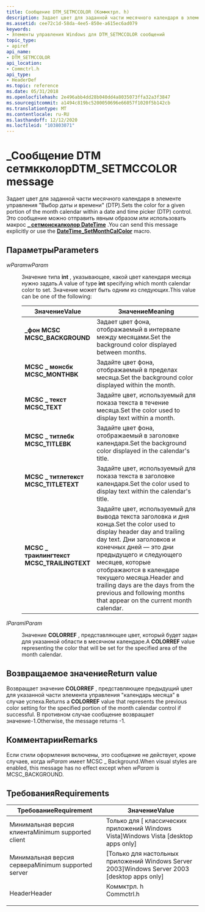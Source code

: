 ```yaml
---
title: Сообщение DTM_SETMCCOLOR (Коммктрл. h)
description: Задает цвет для заданной части месячного календаря в элементе управления "Выбор даты и времени" (DTP). Это сообщение можно отправить явным образом или использовать \_ макрос Сетмонскалколор DateTime.
ms.assetid: cee72c1d-58da-4ee5-850e-a615ec6ad079
keywords:
- Элементы управления Windows для DTM_SETMCCOLOR сообщений
topic_type:
- apiref
api_name:
- DTM_SETMCCOLOR
api_location:
- Commctrl.h
api_type:
- HeaderDef
ms.topic: reference
ms.date: 05/31/2018
ms.openlocfilehash: 2e496abb4dd28b040dd4a8035073ffa32a3f3847
ms.sourcegitcommit: a1494c819bc5200050696e66057f1020f5b142cb
ms.translationtype: MT
ms.contentlocale: ru-RU
ms.lasthandoff: 12/12/2020
ms.locfileid: "103803071"
---
```

# <a name="dtm_setmccolor-message"></a><span data-ttu-id="cfbe9-105">\_Сообщение DTM сетмкколор</span><span class="sxs-lookup"><span data-stu-id="cfbe9-105">DTM\_SETMCCOLOR message</span></span>

<span data-ttu-id="cfbe9-106">Задает цвет для заданной части месячного календаря в элементе управления "Выбор даты и времени" (DTP).</span><span class="sxs-lookup"><span data-stu-id="cfbe9-106">Sets the color for a given portion of the month calendar within a date and time picker (DTP) control.</span></span> <span data-ttu-id="cfbe9-107">Это сообщение можно отправить явным образом или использовать макрос [**\_ сетмонскалколор DateTime**](/windows/desktop/api/Commctrl/nf-commctrl-datetime_setmonthcalcolor) .</span><span class="sxs-lookup"><span data-stu-id="cfbe9-107">You can send this message explicitly or use the [**DateTime\_SetMonthCalColor**](/windows/desktop/api/Commctrl/nf-commctrl-datetime_setmonthcalcolor) macro.</span></span>

## <a name="parameters"></a><span data-ttu-id="cfbe9-108">Параметры</span><span class="sxs-lookup"><span data-stu-id="cfbe9-108">Parameters</span></span>

<dl> <dt>

<span data-ttu-id="cfbe9-109">*wParam*</span><span class="sxs-lookup"><span data-stu-id="cfbe9-109">*wParam*</span></span> 
</dt> <dd>

<span data-ttu-id="cfbe9-110">Значение типа **int** , указывающее, какой цвет календаря месяца нужно задать.</span><span class="sxs-lookup"><span data-stu-id="cfbe9-110">A value of type **int** specifying which month calendar color to set.</span></span> <span data-ttu-id="cfbe9-111">Значение может быть одним из следующих.</span><span class="sxs-lookup"><span data-stu-id="cfbe9-111">This value can be one of the following:</span></span>



| <span data-ttu-id="cfbe9-112">Значение</span><span class="sxs-lookup"><span data-stu-id="cfbe9-112">Value</span></span>                                                                                                                                                                     | <span data-ttu-id="cfbe9-113">Значение</span><span class="sxs-lookup"><span data-stu-id="cfbe9-113">Meaning</span></span>                                                                                                                                                                                            |
|---------------------------------------------------------------------------------------------------------------------------------------------------------------------------|----------------------------------------------------------------------------------------------------------------------------------------------------------------------------------------------------|
| <span id="MCSC_BACKGROUND"></span><span id="mcsc_background"></span><dl> <span data-ttu-id="cfbe9-114"><dt>**\_фон MCSC**</dt></span><span class="sxs-lookup"><span data-stu-id="cfbe9-114"><dt>**MCSC\_BACKGROUND**</dt></span></span> </dl>       | <span data-ttu-id="cfbe9-115">Задает цвет фона, отображаемый в интервале между месяцами.</span><span class="sxs-lookup"><span data-stu-id="cfbe9-115">Set the background color displayed between months.</span></span><br/>                                                                                                                                      |
| <span id="MCSC_MONTHBK"></span><span id="mcsc_monthbk"></span><dl> <span data-ttu-id="cfbe9-116"><dt>**MCSC \_ монсбк**</dt></span><span class="sxs-lookup"><span data-stu-id="cfbe9-116"><dt>**MCSC\_MONTHBK**</dt></span></span> </dl>                | <span data-ttu-id="cfbe9-117">Задайте цвет фона, отображаемый в пределах месяца.</span><span class="sxs-lookup"><span data-stu-id="cfbe9-117">Set the background color displayed within the month.</span></span><br/>                                                                                                                                    |
| <span id="MCSC_TEXT"></span><span id="mcsc_text"></span><dl> <span data-ttu-id="cfbe9-118"><dt>**MCSC \_ текст**</dt></span><span class="sxs-lookup"><span data-stu-id="cfbe9-118"><dt>**MCSC\_TEXT**</dt></span></span> </dl>                         | <span data-ttu-id="cfbe9-119">Задайте цвет, используемый для показа текста в течение месяца.</span><span class="sxs-lookup"><span data-stu-id="cfbe9-119">Set the color used to display text within a month.</span></span><br/>                                                                                                                                      |
| <span id="MCSC_TITLEBK"></span><span id="mcsc_titlebk"></span><dl> <span data-ttu-id="cfbe9-120"><dt>**MCSC \_ титлебк**</dt></span><span class="sxs-lookup"><span data-stu-id="cfbe9-120"><dt>**MCSC\_TITLEBK**</dt></span></span> </dl>                | <span data-ttu-id="cfbe9-121">Задайте цвет фона, отображаемый в заголовке календаря.</span><span class="sxs-lookup"><span data-stu-id="cfbe9-121">Set the background color displayed in the calendar's title.</span></span><br/>                                                                                                                             |
| <span id="MCSC_TITLETEXT"></span><span id="mcsc_titletext"></span><dl> <span data-ttu-id="cfbe9-122"><dt>**MCSC \_ титлетекст**</dt></span><span class="sxs-lookup"><span data-stu-id="cfbe9-122"><dt>**MCSC\_TITLETEXT**</dt></span></span> </dl>          | <span data-ttu-id="cfbe9-123">Задайте цвет, используемый для показа текста в заголовке календаря.</span><span class="sxs-lookup"><span data-stu-id="cfbe9-123">Set the color used to display text within the calendar's title.</span></span><br/>                                                                                                                         |
| <span id="MCSC_TRAILINGTEXT"></span><span id="mcsc_trailingtext"></span><dl> <span data-ttu-id="cfbe9-124"><dt>**MCSC \_ траилингтекст**</dt></span><span class="sxs-lookup"><span data-stu-id="cfbe9-124"><dt>**MCSC\_TRAILINGTEXT**</dt></span></span> </dl> | <span data-ttu-id="cfbe9-125">Задайте цвет, используемый для вывода текста заголовка и дня конца.</span><span class="sxs-lookup"><span data-stu-id="cfbe9-125">Set the color used to display header day and trailing day text.</span></span> <span data-ttu-id="cfbe9-126">Дни заголовков и конечных дней — это дни предыдущего и следующего месяцев, которые отображаются в календаре текущего месяца.</span><span class="sxs-lookup"><span data-stu-id="cfbe9-126">Header and trailing days are the days from the previous and following months that appear on the current month calendar.</span></span><br/> |



 

</dd> <dt>

<span data-ttu-id="cfbe9-127">*lParam*</span><span class="sxs-lookup"><span data-stu-id="cfbe9-127">*lParam*</span></span> 
</dt> <dd>

<span data-ttu-id="cfbe9-128">Значение **COLORREF** , представляющее цвет, который будет задан для указанной области в месячном календаре.</span><span class="sxs-lookup"><span data-stu-id="cfbe9-128">A **COLORREF** value representing the color that will be set for the specified area of the month calendar.</span></span>

</dd> </dl>

## <a name="return-value"></a><span data-ttu-id="cfbe9-129">Возвращаемое значение</span><span class="sxs-lookup"><span data-stu-id="cfbe9-129">Return value</span></span>

<span data-ttu-id="cfbe9-130">Возвращает значение **COLORREF** , представляющее предыдущий цвет для указанной части элемента управления "календарь месяца" в случае успеха.</span><span class="sxs-lookup"><span data-stu-id="cfbe9-130">Returns a **COLORREF** value that represents the previous color setting for the specified portion of the month calendar control if successful.</span></span> <span data-ttu-id="cfbe9-131">В противном случае сообщение возвращает значение-1.</span><span class="sxs-lookup"><span data-stu-id="cfbe9-131">Otherwise, the message returns -1.</span></span>

## <a name="remarks"></a><span data-ttu-id="cfbe9-132">Комментарии</span><span class="sxs-lookup"><span data-stu-id="cfbe9-132">Remarks</span></span>

<span data-ttu-id="cfbe9-133">Если стили оформления включены, это сообщение не действует, кроме случаев, когда *wParam* имеет MCSC \_ Background.</span><span class="sxs-lookup"><span data-stu-id="cfbe9-133">When visual styles are enabled, this message has no effect except when *wParam* is MCSC\_BACKGROUND.</span></span>

## <a name="requirements"></a><span data-ttu-id="cfbe9-134">Требования</span><span class="sxs-lookup"><span data-stu-id="cfbe9-134">Requirements</span></span>



| <span data-ttu-id="cfbe9-135">Требование</span><span class="sxs-lookup"><span data-stu-id="cfbe9-135">Requirement</span></span> | <span data-ttu-id="cfbe9-136">Значение</span><span class="sxs-lookup"><span data-stu-id="cfbe9-136">Value</span></span> |
|-------------------------------------|---------------------------------------------------------------------------------------|
| <span data-ttu-id="cfbe9-137">Минимальная версия клиента</span><span class="sxs-lookup"><span data-stu-id="cfbe9-137">Minimum supported client</span></span><br/> | <span data-ttu-id="cfbe9-138">Только для \[ классических приложений Windows Vista\]</span><span class="sxs-lookup"><span data-stu-id="cfbe9-138">Windows Vista \[desktop apps only\]</span></span><br/>                                        |
| <span data-ttu-id="cfbe9-139">Минимальная версия сервера</span><span class="sxs-lookup"><span data-stu-id="cfbe9-139">Minimum supported server</span></span><br/> | <span data-ttu-id="cfbe9-140">\[Только для настольных приложений Windows Server 2003\]</span><span class="sxs-lookup"><span data-stu-id="cfbe9-140">Windows Server 2003 \[desktop apps only\]</span></span><br/>                                  |
| <span data-ttu-id="cfbe9-141">Header</span><span class="sxs-lookup"><span data-stu-id="cfbe9-141">Header</span></span><br/>                   | <dl> <span data-ttu-id="cfbe9-142"><dt>Коммктрл. h</dt></span><span class="sxs-lookup"><span data-stu-id="cfbe9-142"><dt>Commctrl.h</dt></span></span> </dl> |



 

 





